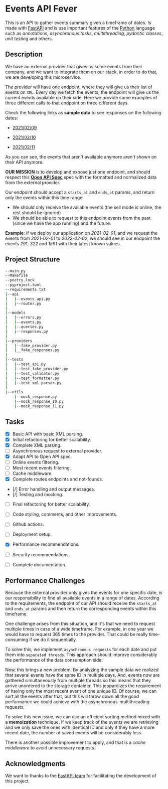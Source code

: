 # **Events API Fever**

This is an API to gather events summary given a timeframe of dates. Is made with [FastAPI](https://fastapi.tiangolo.com/) and is use important features of the [Python](https://www.python.org/) language such as *annotations*, *asynchronous tasks*, *multithreading*, *pydantic classes*, *unit testing* and others.


## Description

We have an external provider that gives us some events from their company, and we want to integrate them on our stack, in order to do that, we are developing this microservice.

The provider will have one endpoint, where they will give us their list of events on `XML`. Every day we fetch the events, the endpoint will give us the current events available on their side. Here we provide some examples of three different calls to that endpoint on three different days.

Check the following links as **sample data**  to see responses on the following dates:

- [2021/02/09](https://gist.githubusercontent.com/miguelgf/fac9761c528befe700be6f94cdccdaa9/raw/80e552779c5c108bf0d076395bc5421784251bc0/response_2021-02-09.xml)

- [2021/02/10](https://gist.githubusercontent.com/miguelgf/38c5a6f6bc7630f9c8fd0a23f4c8327f/raw/203d2d556274369d5f035f079a49a0a45e77b872/response_2021-02-10.xml)

- [2021/02/11](https://gist.githubusercontent.com/miguelgf/37f1bea60e0fa262680e6e5031cfb038/raw/5df981e215949ba04a342acc7a36a18ea1c1310a/response_2021-02-11.xml)


As you can see, the events that aren't available anymore aren't shown on their API anymore.

**OUR MISSION** is to develop and expose just one endpoint, and should respect this [**Open API Spec**](https://app.swaggerhub.com/apis-docs/luis-pintado-feverup/backend-test/1.0.0) spec with the formatted and normalized data from the external provider.

Our endpoint should accept a `starts_at` and `ends_at` params, and return only the events within this time range.
- We should only receive the available events (the sell mode is online, the rest should be ignored)
- We should be able to request to this endpoint events from the past (since we have the app running) and the future. 
  
**Example**: If we deploy our application on *2021-02-01*, and we request the events from *2021-02-01* to *2022-02-02*, we should
see in our endpoint the events *291*, *322* and *1591* with their latest known values. 

## Project Structure

```bash
--main.py
--Makefile
--poetry.lock
--pyproject.toml
--requirements.txt
|--api
|   |--events_api.py
|   |--router.py
|
|--models
|   |--errors.py
|   |--events.py
|   |--queries.py
|   |--responses.py
|
|--providers
|   |--fake_provider.py
|   |__fake_responses.py
|
|--tests
|   |--test_api.py
|   |--test_fake_provider.py
|   |--test_validator.py
|   |--test_formatter.py
|   |--test_xml_parser.py
|
|--utils
    |--mock_response.py
    |--mock_response_10.py
    |--mock_response_11.py
```

## Tasks

- [X] Basic API with basic XML parsing.
- [X] Initial refactoring for better scalability.
- [X] Complete XML parsing.
- [ ] Asynchronous request to external provider.
- [X] Adapt API to Open API spec.
- [ ] Online events filtering.
- [ ] Most recent events filtering.
- [ ] Cache middleware.
- [X] Complete routes endpoints and not-founds.
- [/] Error handling and output messages.
- [/] Testing and mocking.
- [ ] Final refactoring for better scalability.
- [ ] Code styling, comments, and other improvements.
- [ ] Github actions.
- [ ] Deployment setup.
- [X] Performance recommendations.
- [ ] Security recommendations.
- [ ] Complete documentation.


## Performance Challenges

Because the external provider only gives the events for one specific date, is our responsibility to find all available events in a range of dates. According to the requirements, the endpoint of our API should receive the `starts_at` and `ends_at` params and then return the corresponding events within this timeframe.

One challenge arises from this situation, and it's that we need to request multiple times in case of a wide timeframe. For example, in one year we would have to request 365 times to the provider. That could be really time-consuming if we do it sequentially.

To solve this, we implement `asynchronous requests` for each date and put them into `separated threads`. This approach should improve considerably the performance of the data consumption side.

Now, this brings a new problem. By analyzing the sample data we realized that several events have the same ID in multiple days. And, events now are gathered simultaneously from multiple threads so this means that they arrive unordered to the storage container. This jeopardizes the requirement of having only the most recent event of one unique ID. Of course, we can sort all the events after that, but this will throw down all the good performance we could achieve with the asynchronous-multithreading requests.

To solve this new issue, we can use an efficient sorting method mixed with a **memoization** technique. If we keep track of the events we are retrieving and we only save the ones with identical ID and only if they have a more recent date, the number of saved events will be considerably less. 

There is another possible improvement to apply, and that is a *cache middleware* to avoid unnecessary requests.

## Acknowledgments

We want to thanks to the [FastAPI team](https://github.com/tiangolo/fastapi/graphs/contributors) for facilitating the development of this project.
